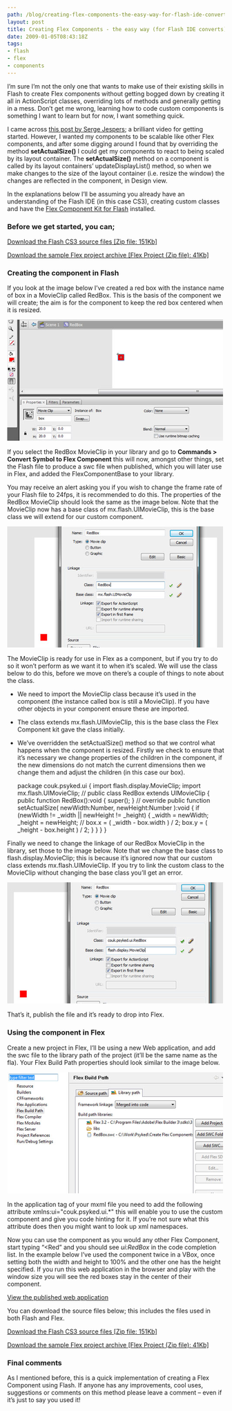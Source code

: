 ```yaml
---
path: /blog/creating-flex-components-the-easy-way-for-flash-ide-converts/
layout: post
title: Creating Flex Components - the easy way (for Flash IDE converts)
date: 2009-01-05T08:43:18Z
tags:
- flash
- flex
- components
---
```


I’m sure I’m not the only one that wants to make use of their existing skills in Flash to create Flex components without getting bogged down by creating it all in ActionScript classes, overriding lots of methods and generally getting in a mess. Don’t get me wrong, learning how to code custom components is something I want to learn but for now, I want something quick.

I came across [this post by Serge Jespers](http://www.webkitchen.be/2008/12/12/video-tutorial-make-flex-components-with-flash-cs4/); a brilliant video for getting started. However, I wanted my components to be scalable like other Flex components, and after some digging around I found that by overriding the method **setActualSize()** I could get my components to react to being scaled by its layout container. The **setActualSize()** method on a component is called by its layout containers’ updateDisplayList() method, so when we make changes to the size of the layout container (i.e. resize the window) the changes are reflected in the component, in Design view.

In the explanations below I’ll be assuming you already have an understanding of the Flash IDE (in this case CS3), creating custom classes and have the [Flex Component Kit for Flash](https://www.adobe.com/cfusion/entitlement/index.cfm?e=flex_skins) installed.

### Before we get started, you can;

[Download the Flash CS3 source files \[Zip file: 151Kb\]](http://uploads.psyked.co.uk/2008/12/redbox.zip)

[Download the sample Flex project archive \[Flex Project (Zip file): 41Kb\]](http://uploads.psyked.co.uk/2008/12/redboxexample.zip)

### Creating the component in Flash

If you look at the image below I’ve created a red box with the instance name of box in a MovieClip called RedBox. This is the basis of the component we will create; the aim is for the component to keep the red box centered when it is resized.

![image1](image1.jpg)

If you select the RedBox MovieClip in your library and go to **Commands > Convert Symbol to Flex Component** this will now, amongst other things, set the Flash file to produce a swc file when published, which you will later use in Flex, and added the FlexComponentBase to your library.

You may receive an alert asking you if you wish to change the frame rate of your Flash file to 24fps, it is recommended to do this. The properties of the RedBox MovieClip should look the same as the image below. Note that the MovieClip now has a base class of mx.flash.UIMovieClip, this is the base class we will extend for our custom component.

![image2](image2.jpg)

The MovieClip is ready for use in Flex as a component, but if you try to do so it won’t perform as we want it to when it’s scaled. We will use the class below to do this, before we move on there’s a couple of things to note about the class.

*   We need to import the MovieClip class because it’s used in the component (the instance called box is still a MovieClip). If you have other objects in your component ensure these are imported.
*   The class extends mx.flash.UIMovieClip, this is the base class the Flex Component kit gave the class initially.
*   We’ve overridden the setActualSize() method so that we control what happens when the component is resized. Firstly we check to ensure that it’s necessary we change properties of the children in the component, if the new dimensions do not match the current dimensions then we change them and adjust the children (in this case our box).


    package couk.psyked.ui
    {
        import flash.display.MovieClip;
        import mx.flash.UIMovieClip;
        //
        public class RedBox extends UIMovieClip
        {
            public function RedBox():void
            {
                super();
            }
            //
            override public function setActualSize( newWidth:Number, newHeight:Number ):void
            {
                if (newWidth != _width || newHeight != _height)
                {
                    _width = newWidth;
                    _height = newHeight;
                    //
                    box.x = ( _width - box.width ) / 2;
                    box.y = ( _height - box.height ) / 2;
                }
            }
        }
    }

Finally we need to change the linkage of our RedBox MovieClip in the library, set those to the image below. Note that we change the base class to flash.display.MovieClip; this is because it’s ignored now that our custom class extends mx.flash.UIMovieClip. If you try to link the custom class to the MovieClip without changing the base class you’ll get an error.

![image3](image3.jpg)

That’s it, publish the file and it’s ready to drop into Flex.

### Using the component in Flex

Create a new project in Flex, I’ll be using a new Web application, and add the swc file to the library path of the project (it’ll be the same name as the fla). Your Flex Build Path properties should look similar to the image below.

![image4](image4.jpg)

In the application tag of your mxml file you need to add the following attribute xmlns:ui="couk.psyked.ui.*" this will enable you to use the custom component and give you code hinting for it. If you’re not sure what this attribute does then you might want to look up xml namespaces.

Now you can use the component as you would any other Flex Component, start typing “<Red” and you should see _ui:RedBox_ in the code completion list. In the example below I’ve used the component twice in a VBox, once setting both the width and height to 100% and the other one has the height specified. If you run this web application in the browser and play with the window size you will see the red boxes stay in the center of their component.

[View the published web application](http://www.psyked.co.uk/downloads/RedBoxExample.html)

You can download the source files below; this includes the files used in both Flash and Flex.

[Download the Flash CS3 source files \[Zip file: 151Kb\]](http://uploads.psyked.co.uk/2008/12/redbox.zip)

[Download the sample Flex project archive \[Flex Project (Zip file): 41Kb\]](http://uploads.psyked.co.uk/2008/12/redboxexample.zip)

### Final comments

As I mentioned before, this is a quick implementation of creating a Flex Component using Flash. If anyone has any improvements, cool uses, suggestions or comments on this method please leave a comment – even if it’s just to say you used it!